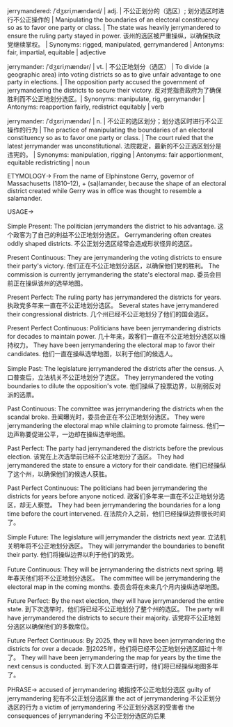 jerrymandered: /ˈdʒɛriˌmændərd/ | adj. | 不公正划分的（选区）; 划分选区时进行不公正操作的 | Manipulating the boundaries of an electoral constituency so as to favor one party or class. |  The state was heavily jerrymandered to ensure the ruling party stayed in power.  该州的选区被严重操纵，以确保执政党继续掌权。 | Synonyms: rigged, manipulated, gerrymandered | Antonyms: fair, impartial, equitable | adjective

jerrymander: /ˈdʒɛriˌmændər/ | vt. |  不公正地划分（选区） | To divide (a geographic area) into voting districts so as to give unfair advantage to one party in elections. | The opposition party accused the government of jerrymandering the districts to secure their victory. 反对党指责政府为了确保胜利而不公正地划分选区。| Synonyms: manipulate, rig, gerrymander | Antonyms:  reapportion fairly,  redistrict equitably | verb

jerrymander: /ˈdʒɛriˌmændər/ | n. | 不公正的选区划分；划分选区时进行不公正操作的行为 | The practice of manipulating the boundaries of an electoral constituency so as to favor one party or class. |  The court ruled that the latest jerrymander was unconstitutional. 法院裁定，最新的不公正选区划分是违宪的。 | Synonyms: manipulation, rigging | Antonyms: fair apportionment, equitable redistricting | noun


ETYMOLOGY->
From the name of Elphinstone Gerry, governor of Massachusetts (1810–12), + (sa)lamander, because the shape of an electoral district created while Gerry was in office was thought to resemble a salamander.


USAGE->

Simple Present:
The politician jerrymanders the district to his advantage.  这个政客为了自己的利益不公正地划分选区。
Gerrymandering often creates oddly shaped districts. 不公正划分选区经常会造成形状怪异的选区。

Present Continuous:
They are jerrymandering the voting districts to ensure their party's victory. 他们正在不公正地划分选区，以确保他们党的胜利。
The commission is currently jerrymandering the state's electoral map.  委员会目前正在操纵该州的选举地图。

Present Perfect:
The ruling party has jerrymandered the districts for years. 执政党多年来一直在不公正地划分选区。
Several states have jerrymandered their congressional districts.  几个州已经不公正地划分了他们的国会选区。

Present Perfect Continuous:
Politicians have been jerrymandering districts for decades to maintain power.  几十年来，政客们一直在不公正地划分选区以维持权力。
They have been jerrymandering the electoral map to favor their candidates. 他们一直在操纵选举地图，以利于他们的候选人。

Simple Past:
The legislature jerrymandered the districts after the census. 人口普查后，立法机关不公正地划分了选区。
They jerrymandered the voting boundaries to dilute the opposition's vote. 他们操纵了投票边界，以削弱反对派的选票。

Past Continuous:
The committee was jerrymandering the districts when the scandal broke.  丑闻曝光时，委员会正在不公正地划分选区。
They were jerrymandering the electoral map while claiming to promote fairness. 他们一边声称要促进公平，一边却在操纵选举地图。

Past Perfect:
The party had jerrymandered the districts before the previous election. 该党在上次选举前已经不公正地划分了选区。
They had jerrymandered the state to ensure a victory for their candidate. 他们已经操纵了这个州，以确保他们的候选人获胜。

Past Perfect Continuous:
The politicians had been jerrymandering the districts for years before anyone noticed.  政客们多年来一直在不公正地划分选区，却无人察觉。
They had been jerrymandering the boundaries for a long time before the court intervened.  在法院介入之前，他们已经操纵边界很长时间了。

Simple Future:
The legislature will jerrymander the districts next year. 立法机关明年将不公正地划分选区。
They will jerrymander the boundaries to benefit their party. 他们将操纵边界以利于他们的政党。

Future Continuous:
They will be jerrymandering the districts next spring.  明年春天他们将不公正地划分选区。
The committee will be jerrymandering the electoral map in the coming months.  委员会将在未来几个月内操纵选举地图。


Future Perfect:
By the next election, they will have jerrymandered the entire state.  到下次选举时，他们将已经不公正地划分了整个州的选区。
The party will have jerrymandered the districts to secure their majority.  该党将不公正地划分选区以确保他们的多数席位。

Future Perfect Continuous:
By 2025, they will have been jerrymandering the districts for over a decade. 到2025年，他们将已经不公正地划分选区超过十年了。
They will have been jerrymandering the map for years by the time the next census is conducted.  到下次人口普查进行时，他们将已经操纵地图多年了。

PHRASE->
accused of jerrymandering  被指控不公正地划分选区
guilty of jerrymandering  犯有不公正划分选区罪
the act of jerrymandering  不公正划分选区的行为
a victim of jerrymandering  不公正划分选区的受害者
the consequences of jerrymandering  不公正划分选区的后果
